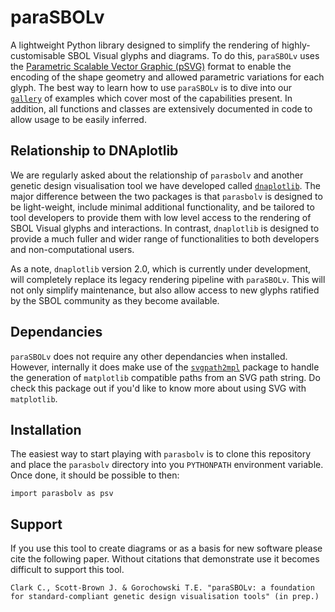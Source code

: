 # paraSBOLv

A lightweight Python library designed to simplify the rendering of highly-customisable SBOL Visual glyphs and diagrams. To do this, `paraSBOLv` uses the [Parametric Scalable Vector Graphic (pSVG)](https://parametric-svg.js.org) format to enable the encoding of the shape geometry and allowed parametric variations for each glyph. The best way to learn how to use `paraSBOLv` is to dive into our [`gallery`](./gallery/) of examples which cover most of the capabilities present. In addition, all functions and classes are extensively documented in code to allow usage to be easily inferred.

## Relationship to DNAplotlib

We are regularly asked about the relationship of `parasbolv` and another genetic design visualisation tool we have developed called [`dnaplotlib`](http://www.dnaplotlib.org). The major difference between the two packages is that `parasbolv` is designed to be light-weight, include minimal additional functionality, and be tailored to tool developers to provide them with low level access to the rendering of SBOL Visual glyphs and interactions. In contrast, `dnaplotlib` is designed to provide a much fuller and wider range of functionalities to both developers and non-computational users.

As a note, `dnaplotlib` version 2.0, which is currently under development, will completely replace its legacy rendering pipeline with `paraSBOLv`. This will not only simplify maintenance, but also allow access to new glyphs ratified by the SBOL community as they become available.

## Dependancies

`paraSBOLv` does not require any other dependancies when installed. However, internally it does make use of the [`svgpath2mpl`](https://github.com/nvictus/svgpath2mpl) package to handle the generation of `matplotlib` compatible paths from an SVG path string. Do check this package out if you'd like to know more about using SVG with `matplotlib`.

## Installation

The easiest way to start playing with `parasbolv` is to clone this repository and place the `parasbolv` directory into you `PYTHONPATH` environment variable. Once done, it should be possible to then:

```
import parasbolv as psv
```

## Support

If you use this tool to create diagrams or as a basis for new software please cite the following paper. Without citations that demonstrate use it becomes difficult to support this tool.

`Clark C., Scott-Brown J. & Gorochowski T.E. "paraSBOLv: a foundation for standard-compliant genetic design visualisation tools" (in prep.)`
